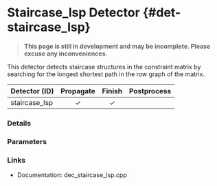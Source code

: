 # Staircase_lsp Detector {#det-staircase_lsp}
> **This page is still in development and may be incomplete. Please excuse any inconveniences.**

This detector detects staircase structures in the constraint matrix by searching for the longest shortest path
in the row graph of the matrix.

|         Detector (ID)       | Propagate | Finish | Postprocess |
|-----------------------------|:---------:|:------:|:-----------:|
| staircase_lsp               | ✓ | ✓ |   |

### Details

### Parameters

### Links
 * Documentation: dec_staircase_lsp.cpp
